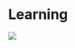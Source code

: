 Learning
==


![](https://raw.githubusercontent.com/manzerbredes/Learning/master/resources/pictures/intro.png)
